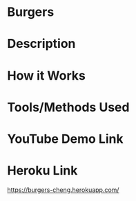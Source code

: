 # Burgers

# Description

# How it Works

# Tools/Methods Used

# YouTube Demo Link

# Heroku Link

https://burgers-cheng.herokuapp.com/
